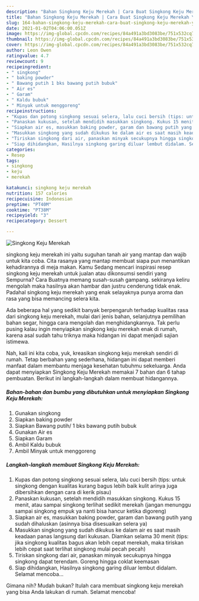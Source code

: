 ```yaml
---
description: "Bahan Singkong Keju Merekah | Cara Buat Singkong Keju Merekah Yang Enak Dan Mudah"
title: "Bahan Singkong Keju Merekah | Cara Buat Singkong Keju Merekah Yang Enak Dan Mudah"
slug: 164-bahan-singkong-keju-merekah-cara-buat-singkong-keju-merekah-yang-enak-dan-mudah
date: 2021-01-02T04:06:00.051Z
image: https://img-global.cpcdn.com/recipes/84a491a3bd3083be/751x532cq70/singkong-keju-merekah-foto-resep-utama.jpg
thumbnail: https://img-global.cpcdn.com/recipes/84a491a3bd3083be/751x532cq70/singkong-keju-merekah-foto-resep-utama.jpg
cover: https://img-global.cpcdn.com/recipes/84a491a3bd3083be/751x532cq70/singkong-keju-merekah-foto-resep-utama.jpg
author: Leon Owen
ratingvalue: 4.7
reviewcount: 9
recipeingredient:
- " singkong"
- " baking powder"
- " Bawang putih 1 bks bawang putih bubuk"
- " Air es"
- " Garam"
- " Kaldu bubuk"
- " Minyak untuk menggoreng"
recipeinstructions:
- "Kupas dan potong singkong sesuai selera, lalu cuci bersih (tips: untuk singkong dengan kualitas kurang bagus lebih baik kulit arinya juga dibersihkan dengan cara di kerik pisau)"
- "Panaskan kukusan, setelah mendidih masukkan singkong. Kukus 15 menit, atau sampai singkong terlihat sedikit merekah (jangan menunggu sampai singkong empuk ya nanti bisa hancur ketika digoreng)"
- "Siapkan air es, masukkan baking powder, garam dan bawang putih yang sudah dihaluskan (asinnya bisa disesuaikan selera ya)"
- "Masukkan singkong yang sudah dikukus ke dalam air es saat masih keadaan panas langsung dari kukusan. Diamkan selama 30 menit (tips: jika singkong kualitas bagus akan lebih cepat merekah, maka tiriskan lebih cepat saat terlihat singkong mulai pecah pecah)"
- "Tiriskan singkong dari air, panaskan minyak secukupnya hingga singkong dapat terendam. Goreng hingga coklat keemasan"
- "Siap dihidangkan, Hasilnya singkong garing diluar lembut didalam. Selamat mencoba..."
categories:
- Resep
tags:
- singkong
- keju
- merekah

katakunci: singkong keju merekah 
nutrition: 157 calories
recipecuisine: Indonesian
preptime: "PT40M"
cooktime: "PT38M"
recipeyield: "3"
recipecategory: Dessert

---
```



![Singkong Keju Merekah](https://img-global.cpcdn.com/recipes/84a491a3bd3083be/751x532cq70/singkong-keju-merekah-foto-resep-utama.jpg)


singkong keju merekah ini yaitu suguhan tanah air yang mantap dan wajib untuk kita coba. Cita rasanya yang mantap membuat siapa pun menantikan kehadirannya di meja makan.
Kamu Sedang mencari inspirasi resep singkong keju merekah untuk jualan atau dikonsumsi sendiri yang Sempurna? Cara Buatnya memang susah-susah gampang. sekiranya keliru mengolah maka hasilnya akan hambar dan justru cenderung tidak enak. Padahal singkong keju merekah yang enak selayaknya punya aroma dan rasa yang bisa memancing selera kita.

Ada beberapa hal yang sedikit banyak berpengaruh terhadap kualitas rasa dari singkong keju merekah, mulai dari jenis bahan, selanjutnya pemilihan bahan segar, hingga cara mengolah dan menghidangkannya. Tak perlu pusing kalau ingin menyiapkan singkong keju merekah enak di rumah, karena asal sudah tahu triknya maka hidangan ini dapat menjadi sajian istimewa.




Nah, kali ini kita coba, yuk, kreasikan singkong keju merekah sendiri di rumah. Tetap berbahan yang sederhana, hidangan ini dapat memberi manfaat dalam membantu menjaga kesehatan tubuhmu sekeluarga. Anda dapat menyiapkan Singkong Keju Merekah memakai 7 bahan dan 6 tahap pembuatan. Berikut ini langkah-langkah dalam membuat hidangannya.

<!--inarticleads1-->

##### Bahan-bahan dan bumbu yang dibutuhkan untuk menyiapkan Singkong Keju Merekah:

1. Gunakan  singkong
1. Siapkan  baking powder
1. Siapkan  Bawang putih/ 1 bks bawang putih bubuk
1. Gunakan  Air es
1. Siapkan  Garam
1. Ambil  Kaldu bubuk
1. Ambil  Minyak untuk menggoreng




<!--inarticleads2-->

##### Langkah-langkah membuat Singkong Keju Merekah:

1. Kupas dan potong singkong sesuai selera, lalu cuci bersih (tips: untuk singkong dengan kualitas kurang bagus lebih baik kulit arinya juga dibersihkan dengan cara di kerik pisau)
1. Panaskan kukusan, setelah mendidih masukkan singkong. Kukus 15 menit, atau sampai singkong terlihat sedikit merekah (jangan menunggu sampai singkong empuk ya nanti bisa hancur ketika digoreng)
1. Siapkan air es, masukkan baking powder, garam dan bawang putih yang sudah dihaluskan (asinnya bisa disesuaikan selera ya)
1. Masukkan singkong yang sudah dikukus ke dalam air es saat masih keadaan panas langsung dari kukusan. Diamkan selama 30 menit (tips: jika singkong kualitas bagus akan lebih cepat merekah, maka tiriskan lebih cepat saat terlihat singkong mulai pecah pecah)
1. Tiriskan singkong dari air, panaskan minyak secukupnya hingga singkong dapat terendam. Goreng hingga coklat keemasan
1. Siap dihidangkan, Hasilnya singkong garing diluar lembut didalam. Selamat mencoba...




Gimana nih? Mudah bukan? Itulah cara membuat singkong keju merekah yang bisa Anda lakukan di rumah. Selamat mencoba!
